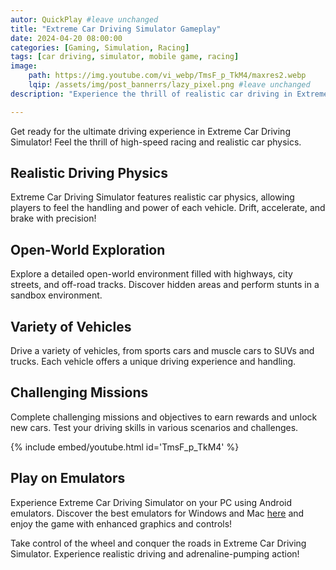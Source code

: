 ```yaml
---
autor: QuickPlay #leave unchanged
title: "Extreme Car Driving Simulator Gameplay"
date: 2024-04-20 08:00:00
categories: [Gaming, Simulation, Racing]
tags: [car driving, simulator, mobile game, racing]
image: 
    path: https://img.youtube.com/vi_webp/TmsF_p_TkM4/maxres2.webp 
    lqip: /assets/img/post_bannerrs/lazy_pixel.png #leave unchanged
description: "Experience the thrill of realistic car driving in Extreme Car Driving Simulator!"

---
```


Get ready for the ultimate driving experience in Extreme Car Driving Simulator! Feel the thrill of high-speed racing and realistic car physics.

## Realistic Driving Physics
Extreme Car Driving Simulator features realistic car physics, allowing players to feel the handling and power of each vehicle. Drift, accelerate, and brake with precision!

## Open-World Exploration
Explore a detailed open-world environment filled with highways, city streets, and off-road tracks. Discover hidden areas and perform stunts in a sandbox environment.

## Variety of Vehicles
Drive a variety of vehicles, from sports cars and muscle cars to SUVs and trucks. Each vehicle offers a unique driving experience and handling.

## Challenging Missions
Complete challenging missions and objectives to earn rewards and unlock new cars. Test your driving skills in various scenarios and challenges.

{% include embed/youtube.html id='TmsF_p_TkM4' %}

## Play on Emulators
Experience Extreme Car Driving Simulator on your PC using Android emulators. Discover the best emulators for Windows and Mac [here](https://quickplaymobile.github.io/posts/Top-10-Best-Android-Emulators-for-Windows-and-Mac/) and enjoy the game with enhanced graphics and controls!

Take control of the wheel and conquer the roads in Extreme Car Driving Simulator. Experience realistic driving and adrenaline-pumping action!

